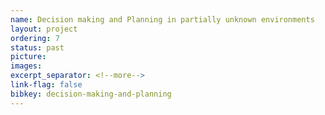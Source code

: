 ```yaml
---
name: Decision making and Planning in partially unknown environments
layout: project
ordering: 7
status: past
picture:
images:
excerpt_separator: <!--more-->
link-flag: false
bibkey: decision-making-and-planning
---
```

